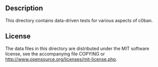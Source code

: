 Description
------------

This directory contains data-driven tests for various aspects of c0ban.

License
--------

The data files in this directory are distributed under the MIT software
license, see the accompanying file COPYING or
http://www.opensource.org/licenses/mit-license.php.

